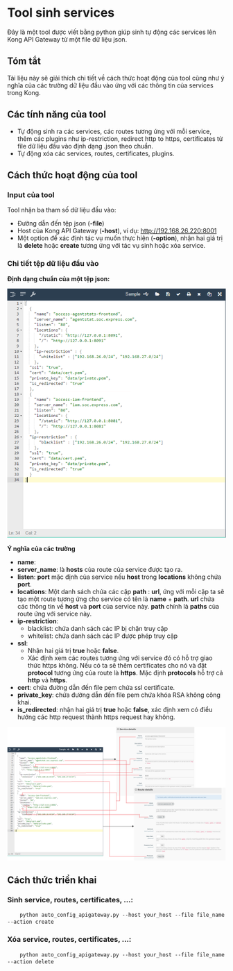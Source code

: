 # Tool sinh services

Đây là một tool được viết bằng python giúp sinh tự động các services lên Kong API Gateway từ một file dữ liệu json.

## Tóm tắt

Tài liệu này sẽ giải thích chi tiết về cách thức hoạt động của tool cũng như ý nghĩa của các trường dữ liệu đầu vào ứng với các thông tin của services trong Kong. 

## Các tính năng của tool

- Tự động sinh ra các services, các routes tương ứng với mỗi service, thêm các plugins như ip-restriction, redirect http to https, certificates từ file dữ liệu đầu vào định dạng .json theo chuẩn.
- Tự động xóa các services, routes, certificates, plugins.
  

## Cách thức hoạt động của tool
### Input của tool
Tool nhận ba tham số dữ liệu đầu vào:
   - Đường dẫn đến tệp json (__-file__) 
   - Host của Kong API Gateway (__-host__), ví dụ: http://192.168.26.220:8001
   - Một option để xác định tác vụ muốn thực hiện (__-option__), nhận hai giá trị là __delete__ hoặc __create__ tương ứng với tác vụ sinh hoặc xóa service.

### Chi tiết tệp dữ liệu đầu vào
__Định dạng chuẩn của một tệp json:__

![](https://raw.githubusercontent.com/PinoNTK/MyViettelTest/master/jsonsample.PNG)


__Ý nghĩa của các trường__
 - __name__:  
 - __server_name__:  là __hosts__ của route của service được tạo ra.
 - __listen__: __port__ mặc định của service nếu __host__ trong __locations__ không chứa __port__.
 - __locations__: Một danh sách chứa các cặp __path__ : __url__, ứng với mỗi cặp ta sẽ tạo một route tương ứng cho service có tên là __name__ + __path__. __url__ chứa các thông tin về __host__ và __port__ của service này. __path__ chính là  __paths__ của route ứng với service này.
 - __ip-restriction__:
   - blacklist: chứa danh sách các IP bị chặn truy cập
   - whitelist: chứa danh sách các IP được phép truy cập
 - __ssl__: 
   - Nhận hai giá trị __true__ hoặc __false__.
   - Xác định xem các routes tương ứng với service đó có hỗ trợ giao thức https không. Nếu có ta sẽ thêm certificates cho nó và đặt __protocol__ tương ứng của route là __https__. Mặc định __protocols__ hỗ trợ cả __http__ và __https__.
 - __cert__: chứa đường dẫn đến file pem chứa ssl certificate.
 - __private_key__: chứa đường dẫn đến file pem chứa khóa RSA không công khai.
 - ****is_redirected****: nhận hai giá trị __true__ hoặc __false__, xác định xem có điều hướng các http request thành https request hay không.
 
 ![](https://raw.githubusercontent.com/PinoNTK/MyViettelTest/master/Drawing1.png)
## Cách thức triển khai
### Sinh service, routes, certificates, ...:
		python auto_config_apigateway.py --host your_host --file file_name --action create
### Xóa service, routes, certificates, ...:
		python auto_config_apigateway.py --host your_host --file file_name --action delete
